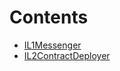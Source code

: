 # Contents

- [IL1Messenger](IL1Messenger.sol/interface.IL1Messenger.md)
- [IL2ContractDeployer](IL2ContractDeployer.sol/interface.IL2ContractDeployer.md)
